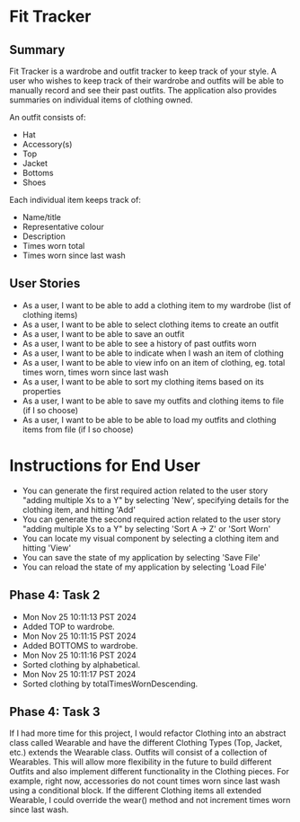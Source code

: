 # Fit Tracker

## Summary

Fit Tracker is a wardrobe and outfit tracker to keep track of your style.
A user who wishes to keep track of their wardrobe and outfits will be able to manually record and see their past outfits. The application also provides summaries on individual items of clothing owned.

An outfit consists of:
- Hat
- Accessory(s)
- Top
- Jacket
- Bottoms
- Shoes

Each individual item keeps track of:
- Name/title
- Representative colour
- Description
- Times worn total
- Times worn since last wash

## User Stories

- As a user, I want to be able to add a clothing item to my wardrobe (list of clothing items)
- As a user, I want to be able to select clothing items to create an outfit
- As a user, I want to be able to save an outfit
- As a user, I want to be able to see a history of past outfits worn
- As a user, I want to be able to indicate when I wash an item of clothing
- As a user, I want to be able to view info on an item of clothing, eg. total times worn, times worn since last wash
- As a user, I want to be able to sort my clothing items based on its properties
- As a user, I want to be able to save my outfits and clothing items to file (if I so choose)
- As a user, I want to be able to be able to load my outfits and clothing items from file (if I so choose)

# Instructions for End User

- You can generate the first required action related to the user story "adding multiple Xs to a Y" by selecting 'New', specifying details for the clothing item, and hitting 'Add'
- You can generate the second required action related to the user story "adding multiple Xs to a Y" by selecting 'Sort A -> Z' or 'Sort Worn'
- You can locate my visual component by selecting a clothing item and hitting 'View'
- You can save the state of my application by selecting 'Save File'
- You can reload the state of my application by selecting 'Load File'

## Phase 4: Task 2
- Mon Nov 25 10:11:13 PST 2024
- Added TOP to wardrobe.
- Mon Nov 25 10:11:15 PST 2024
- Added BOTTOMS to wardrobe.
- Mon Nov 25 10:11:16 PST 2024
- Sorted clothing by alphabetical.
- Mon Nov 25 10:11:17 PST 2024
- Sorted clothing by totalTimesWornDescending.

## Phase 4: Task 3
If I had more time for this project, I would refactor Clothing into an abstract class called Wearable and have the different Clothing Types (Top, Jacket, etc.) extends the Wearable class. Outfits will consist of a collection of Wearables. This will allow more flexibility in the future to build different Outfits and also implement different functionality in the Clothing pieces. For example, right now, accessories do not count times worn since last wash using a conditional block. If the different Clothing items all extended Wearable, I could override the wear() method and not increment times worn since last wash. 